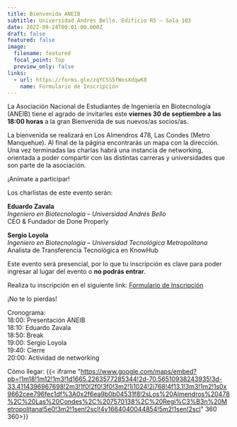 ```yaml
---
title: Bienvenida ANEIB
subtitle: Universidad Andrés Bello. Edificio R5 – Sala 103
date: 2022-09-24T00:01:00.000Z
draft: false
featured: false
image:
  filename: featured
  focal_point: Top
  preview_only: false
links:
  - url: https://forms.gle/zqYCSS5fWosXdqwK8
    name: Formulario de Inscripción
---
```

La Asociación Nacional de Estudiantes de Ingeniería en Biotecnología (ANEIB) tiene el agrado de invitarles este **viernes 30 de septiembre a las 18:00 horas** a la gran Bienvenida de sus nuevos/as socios/as.

La bienvenida se realizará en Los Almendros 478, Las Condes (Metro Manquehue). Al final de la página encontrarás un mapa con la dirección.
Una vez terminadas las charlas habrá una instancia de networking, orientada a poder compartir con las distintas carreras y universidades que son parte de la asociación.

¡Anímate a participar!

Los charlistas de este evento serán:

**Eduardo Zavala**<br>
*Ingeniero en Biotecnología – Universidad Andrés Bello*<br>
CEO & Fundador de Done Properly

**Sergio Loyola**<br>
*Ingeniero en Biotecnología – Universidad Tecnológica Metropolitana*<br>
Analista de Transferencia Tecnológica en KnowHub

Este evento será presencial, por lo que tu inscripción es clave para poder ingresar al lugar del evento o **no podrás entrar**.

Realiza tu inscripción en el siguiente link: [Formulario de Inscripción](https://forms.gle/zqYCSS5fWosXdqwK8)

¡No te lo pierdas!

Cronograma:<br>
18:00: Presentación ANEIB<br>
18:10: Eduardo Zavala<br>
18:50: Break<br>
19:00: Sergio Loyola<br>
19:40: Cierre<br>
20:00: Actividad de networking

Cómo llegar:
{{< iframe "https://www.google.com/maps/embed?pb=!1m18!1m12!1m3!1d1665.2263577285344!2d-70.56510938243935!3d-33.4114396967698!2m3!1f0!2f0!3f0!3m2!1i1024!2i768!4f13.1!3m3!1m2!1s0x9662cee796fec1df%3A0x2f6ea9b0b04531f8!2sLos%20Almendros%20478%2C%20Las%20Condes%2C%207570138%2C%20Regi%C3%B3n%20Metropolitana!5e0!3m2!1sen!2scl!4v1664040044854!5m2!1sen!2scl" 360 360>}}
